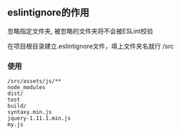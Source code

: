 ## eslintignore的作用

忽略指定文件夹, 被忽略的文件夹将不会被ESLint校验

在项目根目录建立.eslintignore文件，填上文件夹名就行
/src

### 使用

```
/src/assets/js/**
node_modules
dist/
test
build/
syntaxy.min.js
jquery-1.11.1.min.js
my.js
```
